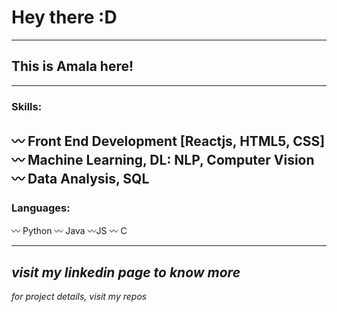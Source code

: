 
  <h1>Hey there :D</h1>


 
  ---
  ## This is Amala here! ##
  ---
  ### Skills: ###
:wavy_dash: Front End Development [Reactjs, HTML5, CSS]
  :wavy_dash: Machine Learning, DL: NLP, Computer Vision
  :wavy_dash:  Data Analysis, SQL
  ---
  ### Languages: ###
  :wavy_dash: Python
  :wavy_dash: Java
  :wavy_dash:JS
  :wavy_dash: C

---
_visit my linkedin page to know more_
---
_for project details, visit my repos_
 
